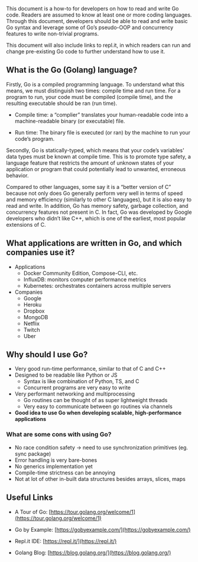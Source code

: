 This document is a how-to for developers on how to read and write Go code. Readers are assumed to know at least one or more coding languages. Through this document, developers should be able to read and write basic Go syntax and leverage some of Go’s pseudo-OOP and concurrency features to write non-trivial programs.

This document will also include links to repl.it, in which readers can run and change pre-existing Go code to further understand how to use it.

## What is the Go (Golang) language?
Firstly, Go is a compiled programming language. To understand what this means, we must distinguish two times: compile time and run time. For a program to run, your code must be compiled (compile time), and the resulting executable should be ran (run time).

- Compile time: a “complier” translates your human-readable code into a machine-readable binary (or executable) file. 

- Run time: The binary file is executed (or ran) by the machine to run your code’s program. 

Secondly, Go is statically-typed, which means that your code’s variables' data types must be known at compile time. This is to promote type safety, a language feature that restricts the amount of unknown states of your application or program that could potentially lead to unwanted, erroneous behavior.

Compared to other languages, some say it is a “better version of C” because not only does Go generally perform very well in terms of speed and memory efficiency (similarly to other C languages), but it is also easy to read and write. In addition, Go has memory safety, garbage collection, and concurrency features not present in C. In fact, Go was developed by Google developers who didn’t like C++, which is one of the earliest, most popular extensions of C.

## What applications are written in Go, and which companies use it?
- Applications
    - Docker Community Edition, Compose-CLI, etc.
    - InfluxDB: monitors computer performance metrics
    - Kubernetes: orchestrates containers across multiple servers
- Companies
    - Google
    - Heroku
    - Dropbox
    - MongoDB
    - Netflix
    - Twitch 
    - Uber

## Why should I use Go?
- Very good run-time performance, similar to that of C and C++
- Designed to be readable like Python or JS
    - Syntax is like combination of Python, TS, and C
    - Concurrent programs are very easy to write 
- Very performant networking and multiprocessing
    - Go routines can be thought of as super lightweight threads
    - Very easy to communicate between go routines via channels
- **Good idea to use Go when developing scalable, high-performance applications**

### What are some cons with using Go?
- No race condition safety → need to use synchronization primitives (eg. sync package)
- Error handling is very bare-bones
- No generics implementation yet
- Compile-time strictness can be annoying
- Not at lot of other in-built data structures besides arrays, slices, maps

## Useful Links

- A Tour of Go: [https://tour.golang.org/welcome/1](https://tour.golang.org/welcome/1)

- Go by Example: [https://gobyexample.com/](https://gobyexample.com/)

- Repl.it IDE: [https://repl.it/](https://repl.it/)

- Golang Blog: [https://blog.golang.org/](https://blog.golang.org/)